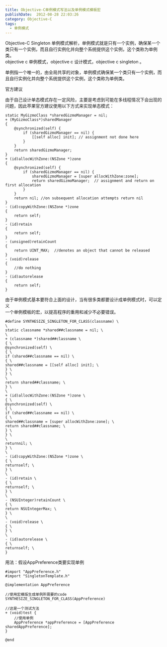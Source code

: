 ```yaml
---
title: Objective-C单例模式写法以及单例模式模板宏
publishDate:  2012-08-28 22:03:26
category: Objective-C
tags:
  - 单例模式
---
```


Objective-C Singleton 单例模式解析，单例模式就是只有一个实例，确保某一个类只有一个实例，而且自行实例化并向整个系统提供这个实例，这个类称为单例类。  
objective c 单例模式，objective c 设计模式，objective c singleton 。  
  
单例指一个唯一的，由全局共享的对象，单例模式确保某一个类只有一个实例，而且自行实例化并向整个系统提供这个实例，这个类称为单例类。  
  
官方建议  
   
由于自己设计单态模式存在一定风险，主要是考虑到可能在多线程情况下会出现的问题，因此苹果官方建议使用以下方式来实现单态模式：  
```objc
static MyGizmoClass *sharedGizmoManager = nil;  
+ (MyGizmoClass*)sharedManager  
{  
    @synchronized(self) {  
        if (sharedGizmoManager == nil) {  
            [[self alloc] init]; // assignment not done here  
        }  
    }  
    return sharedGizmoManager;  
}  
+ (id)allocWithZone:(NSZone *)zone  
{  
    @synchronized(self) {  
        if (sharedGizmoManager == nil) {  
            sharedGizmoManager = [super allocWithZone:zone];  
            return sharedGizmoManager;  // assignment and return on first allocation  
        }  
    }  
    return nil; //on subsequent allocation attempts return nil  
}  
- (id)copyWithZone:(NSZone *)zone  
{  
    return self;  
}  
- (id)retain  
{  
    return self;  
}  
- (unsigned)retainCount  
{  
    return UINT_MAX;  //denotes an object that cannot be released  
}  
- (void)release  
{  
    //do nothing  
}  
- (id)autorelease  
{  
    return self;  
}  
```

<!-- more -->

由于单例模式基本要符合上面的设计，当有很多类都要设计成单例模式时，可以定义  
一个单例模板的宏，以提高程序的重用和减少不必要错误。
```objc  
#define SYNTHESIZE_SINGLETON_FOR_CLASS(classname) \  
\  
static classname *shared##classname = nil; \  
\  
+ (classname *)shared##classname \  
{ \  
@synchronized(self) \  
{ \  
if (shared##classname == nil) \  
{ \  
shared##classname = [[self alloc] init]; \  
} \  
} \  
\  
return shared##classname; \  
} \  
\  
+ (id)allocWithZone:(NSZone *)zone \  
{ \  
@synchronized(self) \  
{ \  
if (shared##classname == nil) \  
{ \  
shared##classname = [super allocWithZone:zone]; \  
return shared##classname; \  
} \  
} \  
\  
returnnil; \  
} \  
\  
- (id)copyWithZone:(NSZone *)zone \  
{ \  
returnself; \  
} \  
\  
- (id)retain \  
{ \  
returnself; \  
} \  
\  
- (NSUInteger)retainCount \  
{ \  
return NSUIntegerMax; \  
} \  
\  
- (void)release \  
{ \  
} \  
\  
- (id)autorelease \  
{ \  
returnself; \  
}
```

用法：假设AppPreference类要实现单例
```objc
#import "AppPreference.h"
#import "SingletonTemplate.h"

@implementation AppPreference

//使用宏模版生成单例所需要的code
SYNTHESIZE_SINGLETON_FOR_CLASS(AppPreference)

//这是一个测试方法
+ (void)test {
    //使用单例
    AppPreference *appPreference = [AppPreference sharedAppPreference];
}

@end
```

